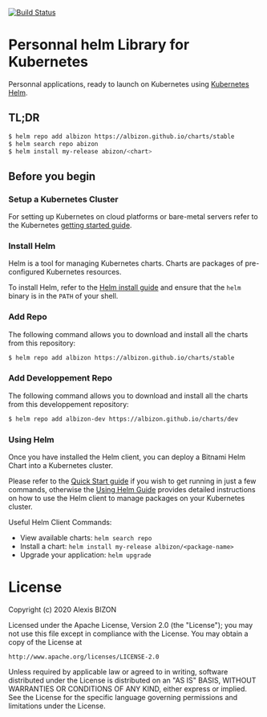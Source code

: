 [![Build Status](https://travis-ci.org/albizon/charts.svg?branch=master)](https://travis-ci.org/albizon/charts)
# Personnal helm Library for Kubernetes

Personnal applications, ready to launch on Kubernetes using [Kubernetes Helm](https://github.com/helm/helm).

## TL;DR

```bash
$ helm repo add albizon https://albizon.github.io/charts/stable
$ helm search repo abizon
$ helm install my-release abizon/<chart>
```

## Before you begin

### Setup a Kubernetes Cluster

For setting up Kubernetes on cloud platforms or bare-metal servers refer to the Kubernetes [getting started guide](http://kubernetes.io/docs/getting-started-guides/).

### Install Helm

Helm is a tool for managing Kubernetes charts. Charts are packages of pre-configured Kubernetes resources.

To install Helm, refer to the [Helm install guide](https://github.com/helm/helm#install) and ensure that the `helm` binary is in the `PATH` of your shell.

### Add Repo

The following command allows you to download and install all the charts from this repository:

```bash
$ helm repo add albizon https://albizon.github.io/charts/stable
```

### Add Developpement Repo

The following command allows you to download and install all the charts from this developpement repository:


```bash
$ helm repo add albizon-dev https://albizon.github.io/charts/dev
```

### Using Helm

Once you have installed the Helm client, you can deploy a Bitnami Helm Chart into a Kubernetes cluster.

Please refer to the [Quick Start guide](https://helm.sh/docs/intro/quickstart/) if you wish to get running in just a few commands, otherwise the [Using Helm Guide](https://helm.sh/docs/intro/using_helm/) provides detailed instructions on how to use the Helm client to manage packages on your Kubernetes cluster.

Useful Helm Client Commands:
* View available charts: `helm search repo`
* Install a chart: `helm install my-release albizon/<package-name>`
* Upgrade your application: `helm upgrade`

# License

Copyright (c) 2020 Alexis BIZON

Licensed under the Apache License, Version 2.0 (the "License");
you may not use this file except in compliance with the License.
You may obtain a copy of the License at

    http://www.apache.org/licenses/LICENSE-2.0

Unless required by applicable law or agreed to in writing, software
distributed under the License is distributed on an "AS IS" BASIS,
WITHOUT WARRANTIES OR CONDITIONS OF ANY KIND, either express or implied.
See the License for the specific language governing permissions and
limitations under the License.

